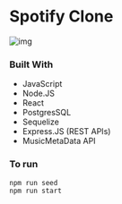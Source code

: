 # Spotify Clone  
![img](spotify-clone.gif)

### Built With

* JavaScript
* Node.JS
* React
* PostgresSQL
* Sequelize
* Express.JS (REST APIs)
* MusicMetaData API

### To run
```
npm run seed
npm run start
```



